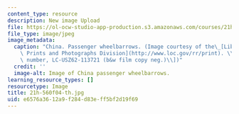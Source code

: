 ```yaml
---
content_type: resource
description: New image Upload
file: https://ol-ocw-studio-app-production.s3.amazonaws.com/courses/21h-560-smashing-the-iron-rice-bowl-chinese-east-asia-fall-2004/e6576a3612a9f284d83eff5bf2d19f69_21h-560f04-th.jpg
file_type: image/jpeg
image_metadata:
  caption: "China. Passenger wheelbarrows. (Image courtesy of the\_[Library of Congress,\
    \ Prints and Photographs Division](http://www.loc.gov/rr/print). \\[reproduction\
    \ number, LC-USZ62-113721 (b&w film copy neg.)\\])"
  credit: ''
  image-alt: Image of China passenger wheelbarrows.
learning_resource_types: []
resourcetype: Image
title: 21h-560f04-th.jpg
uid: e6576a36-12a9-f284-d83e-ff5bf2d19f69
---
```

